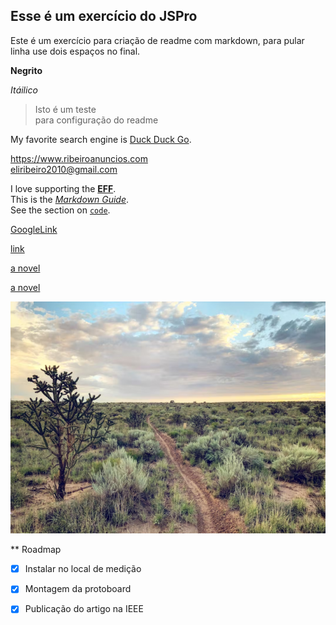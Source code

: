 ## Esse é um exercício do JSPro

Este é um exercício para criação de readme com markdown, para pular linha use dois espaços no final.  

**Negrito**

*Itáilico*  

> Isto é um teste  
> para configuração do readme


My favorite search engine is [Duck Duck Go](https://duckduckgo.com).

<https://www.ribeiroanuncios.com>  
<eliribeiro2010@gmail.com>

I love supporting the **[EFF](https://eff.org)**.  
This is the *[Markdown Guide](https://www.markdownguide.org)*.  
See the section on [`code`](#code).

[GoogleLink](https://www.google.com)  

<a href="https://www.example.com/my great page">link</a>  

[a novel](https://en.wikipedia.org/wiki/The_Milagro_Beanfield_War_%28novel%29)  

<a href="https://en.wikipedia.org/wiki/The_Milagro_Beanfield_War_(novel)">a novel</a>  


![The San Juan Mountains are beautiful!](/assets/agreste.png "San Juan Mountains")

** Roadmap

- [x] Instalar no local de medição
- [x] Montagem da protoboard
- [x] Publicação do artigo na IEEE 


